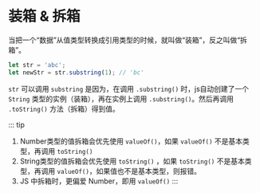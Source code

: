 # 装箱 & 拆箱

当把一个“数据”从值类型转换成引用类型的时候，就叫做“装箱”，反之叫做“拆箱”。  

```js
let str = 'abc';
let newStr = str.substring(1); // 'bc'
```

`str` 可以调用 `substring` 是因为，在调用 `.substring()` 时，js自动创建了一个 `String` 类型的实例（装箱），再在实例上调用 `.substring()`。然后再调用 `.toString()` 方法（拆箱）得到值。  

::: tip
1. Number类型的值拆箱会优先使用 `valueOf()`，如果 `valueOf()` 不是基本类型，再调用 `toString()` 
2. String类型的值拆箱会优先使用 `toString()` ，如果 `toString()` 不是基本类型，再调用 `valueOf()`，如果值也不是基本类型，则报错。
3. JS 中拆箱时，更偏爱 Number，即用 `valueOf()`
:::